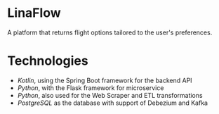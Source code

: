 # LinaFlow

A platform that returns flight options tailored to the user's preferences.

# Technologies

- *Kotlin*, using the Spring Boot framework for the backend API
- *Python*, with the Flask framework for microservice
- *Python*, also used for the Web Scraper and ETL transformations
- *PostgreSQL* as the database with support of Debezium and Kafka
